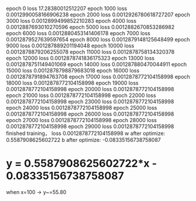 epoch 0 loss 17.28380012512207
epoch 1000 loss 0.0012990058166906238
epoch 2000 loss 0.0012926780618727207
epoch 3000 loss 0.0012899499852210283
epoch 4000 loss 0.0012887693010270596
epoch 5000 loss 0.0012882670853286982
epoch 6000 loss 0.0012880453141406178
epoch 7000 loss 0.0012879527639597654
epoch 8000 loss 0.0012879148125648499
epoch 9000 loss 0.001287889201194048
epoch 10000 loss 0.0012878879206255078
epoch 11000 loss 0.0012878758134320378
epoch 12000 loss 0.0012878741836175323
epoch 13000 loss 0.0012878751149401069
epoch 14000 loss 0.001287880470044911
epoch 15000 loss 0.0012878798879683018
epoch 16000 loss 0.0012878791894763708
epoch 17000 loss 0.0012878772104158998
epoch 18000 loss 0.0012878772104158998
epoch 19000 loss 0.0012878772104158998
epoch 20000 loss 0.0012878772104158998
epoch 21000 loss 0.0012878772104158998
epoch 22000 loss 0.0012878772104158998
epoch 23000 loss 0.0012878772104158998
epoch 24000 loss 0.0012878772104158998
epoch 25000 loss 0.0012878772104158998
epoch 26000 loss 0.0012878772104158998
epoch 27000 loss 0.0012878772104158998
epoch 28000 loss 0.0012878772104158998
epoch 29000 loss 0.0012878772104158998
finished training， loss 0.0012878772104158998
w after optimize: 0.5587908625602722
b after optimize: -0.08335156738758087

# y = 0.5587908625602722*x - 0.08335156738758087
when x=100 -> y~=55.80
